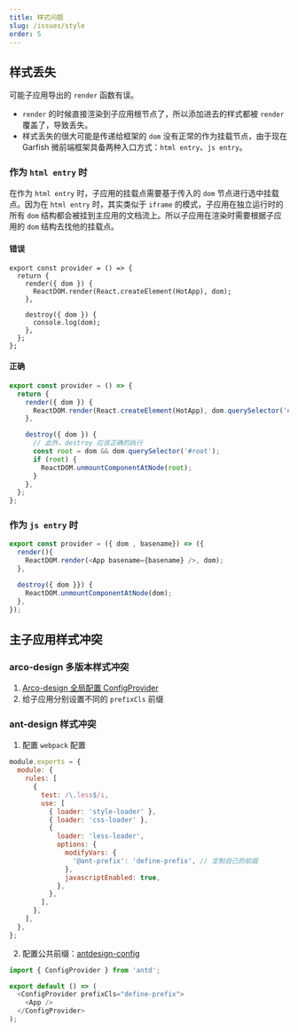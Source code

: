 ```yaml
---
title: 样式问题
slug: /issues/style
order: 5
---
```


## 样式丢失

可能子应用导出的 `render` 函数有误。

- `render` 的时候直接渲染到子应用根节点了，所以添加进去的样式都被 `render` 覆盖了，导致丢失。
- 样式丢失的很大可能是传递给框架的 `dom` 没有正常的作为挂载节点，由于现在 Garfish 微前端框架具备两种入口方式：`html entry`、`js entry`。

### 作为 `html entry` 时

在作为 `html entry` 时，子应用的挂载点需要基于传入的 `dom` 节点进行选中挂载点。因为在 `html entry` 时，其实类似于 `iframe` 的模式，子应用在独立运行时的所有 `dom` 结构都会被挂到主应用的文档流上。所以子应用在渲染时需要根据子应用的 `dom` 结构去找他的挂载点。

<div class="style-example style-example-bad">
<h4>错误</h4>

```js{6}
export const provider = () => {
  return {
    render({ dom }) {
      ReactDOM.render(React.createElement(HotApp), dom);
    },

    destroy({ dom }) {
      console.log(dom);
    },
  };
};
```

</div>

<div class="style-example style-example-good">
<h4>正确</h4>

```js {6}
export const provider = () => {
  return {
    render({ dom }) {
      ReactDOM.render(React.createElement(HotApp), dom.querySelector('#root'));
    },

    destroy({ dom }) {
      // 此外，destroy 应该正确的执行
      const root = dom && dom.querySelector('#root');
      if (root) {
        ReactDOM.unmountComponentAtNode(root);
      }
    },
  };
};
```

</div>

### 作为 `js entry` 时

```js
export const provider = ({ dom , basename}) => ({
  render(){
  	ReactDOM.render(<App basename={basename} />, dom);
  },

  destroy({ dom }}) {
    ReactDOM.unmountComponentAtNode(dom);
  },
});
```

## 主子应用样式冲突

### arco-design 多版本样式冲突

1. [Arco-design 全局配置 ConfigProvider](https://arco.design/react/components/config-provider)
2. 给子应用分别设置不同的 `prefixCls` 前缀

### ant-design 样式冲突

1. 配置 `webpack` 配置

```js
module.exports = {
  module: {
    rules: [
      {
        test: /\.less$/i,
        use: [
          { loader: 'style-loader' },
          { loader: 'css-loader' },
          {
            loader: 'less-loader',
            options: {
              modifyVars: {
                '@ant-prefix': 'define-prefix', // 定制自己的前缀
              },
              javascriptEnabled: true,
            },
          },
        ],
      },
    ],
  },
};
```

2. 配置公共前缀：[antdesign-config](https://ant.design/components/config-provider/#API)

```js
import { ConfigProvider } from 'antd';

export default () => (
  <ConfigProvider prefixCls="define-prefix">
    <App />
  </ConfigProvider>
);
```
